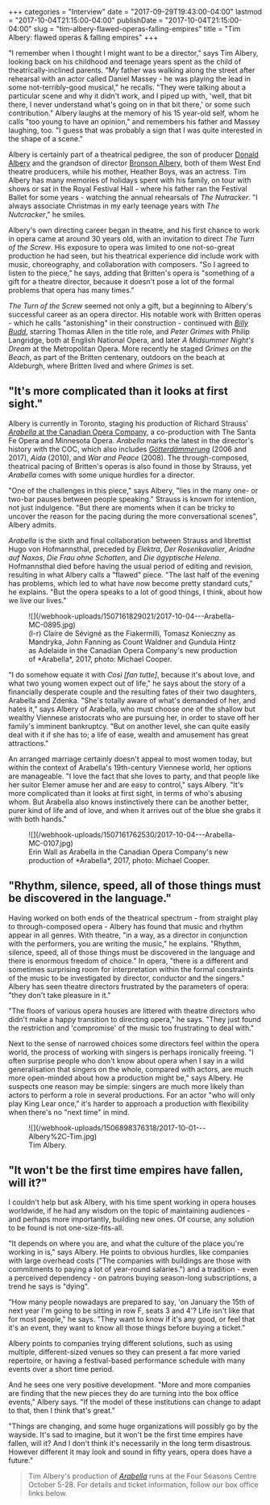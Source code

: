 +++
categories = "Interview"
date = "2017-09-29T19:43:00-04:00"
lastmod = "2017-10-04T21:15:00-04:00"
publishDate = "2017-10-04T21:15:00-04:00"
slug = "tim-albery-flawed-operas-falling-empires"
title = "Tim Albery: flawed operas &amp; falling empires"
+++

"I remember when I thought I might want to be a director," says Tim Albery, looking back on his childhood and teenage years spent as the child of theatrically-inclined parents. "My father was walking along the street after rehearsal with an actor called Daniel Massey - he was playing the lead in some not-terribly-good musical," he recalls. "They were talking about a particular scene and why it didn't work, and I piped up with, 'well, that bit there, I never understand what's going on in that bit there,' or some such contribution." Albery laughs at the memory of his 15 year-old self, whom he calls "too young to have an opinion," and remembers his father and Massey laughing, too. "I guess that was probably a sign that I was quite interested in the shape of a scene."

Albery is certainly part of a theatrical pedigree, the son of producer [Donald Albery](https://en.wikipedia.org/wiki/Donald_Albery) and the grandson of director [Bronson Albery](https://en.wikipedia.org/wiki/Bronson_Albery), both of them West End theatre producers, while his mother, Heather Boys, was an actress. Tim Albery has many memories of holidays spent with his family, on tour with shows or sat in the Royal Festival Hall - where his father ran the Festival Ballet for some years - watching the annual rehearsals of *The Nutracker*. "I always associate Christmas in my early teenage years with *The Nutcracker*," he smiles.

Albery's own directing career began in theatre, and his first chance to work in opera came at around 30 years old, with an invitation to direct *The Turn of the Screw*. His exposure to opera was limited to one not-so-great production he had seen, but his theatrical experience did include work with music, choreography, and collaboration with composers. "So I agreed to listen to the piece," he says, adding that Britten's opera is "something of a gift for a theatre director, because it doesn't pose a lot of the formal problems that opera has many times." 

*The Turn of the Screw* seemed not only a gift, but a beginning to Albery's successful career as an opera director. His notable work with Britten operas - which he calls "astonishing" in their construction - continued with [*Billy Budd*](https://www.amazon.com/Britten-Billy-Albery-Atherton-Thomas/dp/B00005B2YQ), starring Thomas Allen in the title role, and *Peter Grimes* with Philip Langridge, both at English National Opera, and later *A Midsummer Night's Dream* at the Metropolitan Opera. More recently he staged *Grimes on the Beach*, as part of the Britten centenary, outdoors on the beach at Aldeburgh, where Britten lived and where *Grimes* is set.

## "It's more complicated than it looks at first sight."

Albery is currently in Toronto, staging his production of Richard Strauss' [*Arabella* at the Canadian Opera Company](http://coc.ca/PerformancesAndTickets/1718Season/Arabella.aspx), a co-production with The Santa Fe Opera and Minnesota Opera. *Arabella* marks the latest in the director's history with the COC, which also includes [*Götterdämmerung*](/in-review-gotterdammerung-at-the-coc/) (2006 and 2017), *Aida* (2010), and *War and Peace* (2008). The through-composed, theatrical pacing of Britten's operas is also found in those by Strauss, yet *Arabella* comes with some unique hurdles for a director.

"One of the challenges in this piece," says Albery, "lies in the many one- or two-bar pauses between people speaking." Strauss is known for intention, not just indulgence. "But there are moments when it can be tricky to uncover the reason for the pacing during the more conversational scenes", Albery admits.

*Arabella* is the sixth and final collaboration between Strauss and librettist Hugo von Hofmannsthal, preceded by *Elektra*, *Der Rosenkavalier*, *Ariadne auf Naxos*, *Die Frau ohne Schatten*, and *Die ägyptische Helena*. Hofmannsthal died before having the usual period of editing and revision, resulting in what Albery calls a "flawed" piece. "The last half of the evening has problems, which led to what have now become pretty standard cuts," he explains. "But the opera speaks to a lot of good things, I think, about how we live our lives."

<figure data-type="image">
![](/webhook-uploads/1507161829021/2017-10-04---Arabella-MC-0895.jpg)
<figcaption>(l-r) Claire de Sévigné as the Fiakermilli, Tomasz Konieczny as Mandryka, John Fanning as Count Waldner and Gundula Hintz as Adelaide in the Canadian Opera Company's new production of *Arabella*, 2017, photo: Michael Cooper.</figcaption>
</figure>

"I do somehow equate it with *Così [fan tutte]*, because it's about love, and what two young women expect out of life," he says about the story of a financially desperate couple and the resulting fates of their two daughters, Arabella and Zdenka. "She's totally aware of what's demanded of her, and hates it," says Albery of Arabella, who must choose one of the shallow but wealthy Viennese aristocrats who are pursuing her, in order to stave off her family's imminent bankruptcy. "But on another level, she can quite easily deal with it if she has to; a life of ease, wealth and amusement has great attractions." 

An arranged marriage certainly doesn't appeal to most women today, but within the context of Arabella's 19th-century Viennese world, her options are manageable. "I love the fact that she loves to party, and that people like her suitor Elemer amuse her and are easy to control," says Albery. "It's more complicated than it looks at first sight, in terms of who's abusing whom. But Arabella also knows instinctively there can be another better, purer kind of life and of love, and when it arrives out of the blue she grabs it with both hands."

<figure data-type=image>
![](/webhook-uploads/1507161762530/2017-10-04---Arabella-MC-0107.jpg)<figcaption>Erin Wall as Arabella in the Canadian Opera Company's new production of *Arabella*, 2017, photo: Michael Cooper.</figcaption>
</figure>

## "Rhythm, silence, speed, all of those things must be discovered in the language."

Having worked on both ends of the theatrical spectrum - from straight play to through-composed opera - Albery has found that music and rhythm appear in all genres. With theatre, "in a way, as a director in conjunction with the performers, you are writing the music," he explains. "Rhythm, silence, speed, all of those things must be discovered in the language and there is enormous freedom of choice." In opera, "there is a different and sometimes surprising room for interpretation within the formal constraints of the music to be investigated by director, conductor and the singers." Albery has seen theatre directors frustrated by the parameters of opera: "they don't take pleasure in it."

"The floors of various opera houses are littered with theatre directors who didn't make a happy transition to directing opera," he says. "They just found the restriction and 'compromise' of the music too frustrating to deal with."

Next to the sense of narrowed choices some directors feel within the opera world, the process of working with singers is perhaps ironically freeing. "I often surprise people who don't know about opera when I say in a wild generalisation that singers on the whole, compared with actors, are much more open-minded about how a production might be," says Albery. He suspects one reason may be simple: singers are much more likely than actors to perform a role in several productions. For an actor "who will only play King Lear once," it's harder to approach a production with flexibility when there's no "next time" in mind.

<figure data-type="image">
![](/webhook-uploads/1506898376318/2017-10-01---Albery%2C-Tim.jpg)<figcaption>Tim Albery.</figcaption>
</figure>

## "It won't be the first time empires have fallen, will it?"

I couldn't help but ask Albery, with his time spent working in opera houses worldwide, if he had any wisdom on the topic of maintaining audiences - and perhaps more importantly, building new ones. Of course, any solution to be found is not one-size-fits-all.

"It depends on where you are, and what the culture of the place you're working in is," says Albery. He points to obvious hurdles, like companies with large overhead costs ("The companies with buildings are those with commitments to paying a lot of year-round salaries.") and a tradition - even a perceived dependency - on patrons buying season-long subscriptions, a trend he says is "dying".

"How many people nowadays are prepared to say, 'on January the 15th of next year I'm going to be sitting in row F, seats 3 and 4'? Life isn't like that for most people," he says. "They want to know if it's any good, or feel that it's an event, they want to know all those things before buying a ticket."

Albery points to companies trying different solutions, such as using multiple, different-sized venues so they can present a far more varied repertoire, or having a festival-based performance schedule with many events over a short time period. 

And he sees one very positive development. "More and more companies are finding that the new pieces they do are turning into the box office events," Albery says. "If the model of these institutions can change to adapt to that, then I think that's great." 

"Things are changing, and some huge organizations will possibly go by the wayside. It's sad to imagine, but it won't be the first time empires have fallen, will it? And I don't think it's necessarily in the long term disastrous. However different it may look and sound in fifty years, opera does have a future."

>Tim Albery's production of [*Arabella*](http://coc.ca/PerformancesAndTickets/1718Season/Arabella.aspx) runs at the Four Seasons Centre October 5-28. For details and ticket information, follow our box office links below.
